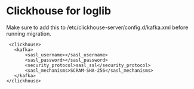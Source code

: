 # Clickhouse for loglib

Make sure to add this to /etc/clickhouse-server/config.d/kafka.xml before running migration.

```text
 <clickhouse>
   <kafka>
       <sasl_username></sasl_username>
       <sasl_password></sasl_password>
       <security_protocol>sasl_ssl</security_protocol>
       <sasl_mechanisms>SCRAM-SHA-256</sasl_mechanisms>
   </kafka>
</clickhouse>
```
